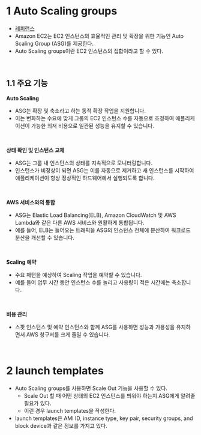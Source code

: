 # 1 Auto Scaling groups

- [레퍼런스](https://docs.aws.amazon.com/autoscaling/ec2/userguide/auto-scaling-groups.html)
- Amazon EC2는 EC2 인스턴스의 효율적인 관리 및 확장을 위한 기능인 Auto Scaling Group (ASG)를 제공한다.
- Auto Scaling groups이란 EC2 인스턴스의 집합이라고 할 수 있다.

<br>

## 1.1 주요 기능

**Auto Scaling**

- ASG는 확장 및 축소라고 하는 동적 확장 작업을 지원합니다. 
- 이는 변화하는 수요에 맞게 그룹의 EC2 인스턴스 수를 자동으로 조정하여 애플리케이션이 가능한 최저 비용으로 일관된 성능을 유지할 수 있습니다.

<br>

**상태 확인 및 인스턴스 교체**

- ASG는 그룹 내 인스턴스의 상태를 지속적으로 모니터링합니다.
- 인스턴스가 비정상이 되면 ASG는 이를 자동으로 제거하고 새 인스턴스를 시작하여 애플리케이션이 항상 정상적인 하드웨어에서 실행되도록 합니다.

<br>

**AWS 서비스와의 통합**
- ASG는 Elastic Load Balancing(ELB), Amazon CloudWatch 및 AWS Lambda와 같은 다른 AWS 서비스와 원활하게 통합됩니다. 
- 예를 들어, ELB는 들어오는 트래픽을 ASG의 인스턴스 전체에 분산하여 워크로드 분산을 개선할 수 있습니다.

<br>

**Scaling 예약**

- 수요 패턴을 예상하여 Scaling 작업을 예약할 수 있습니다. 
- 예를 들어 업무 시간 동안 인스턴스 수를 늘리고 사용량이 적은 시간에는 축소합니다.

<br>

**비용 관리**

- 스팟 인스턴스 및 예약 인스턴스와 함께 ASG를 사용하면 성능과 가용성을 유지하면서 AWS 청구서를 크게 줄일 수 있습니다.

<br>

# 2 launch templates

- Auto Scaling groups를 사용하면 Scale Out 기능을 사용할 수 있다.
	- Scale Out 할 때 어떤 상태의 EC2 인스턴스를 띄워야 하는지 ASG에게 알려줄 필요가 있다.
	- 이런 경우 launch templates을 작성한다.
- launch templates은 AMI ID, instance type, key pair, security groups, and block device과 같은 정보를 가지고 있다.

<br>

